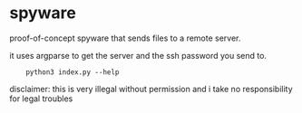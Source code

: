# spyware

proof-of-concept
spyware that sends files to a remote server. 

it uses argparse to get the server and the ssh password you send to.

```
    python3 index.py --help
```


disclaimer: this is very illegal without permission and i take no responsibility for legal troubles
